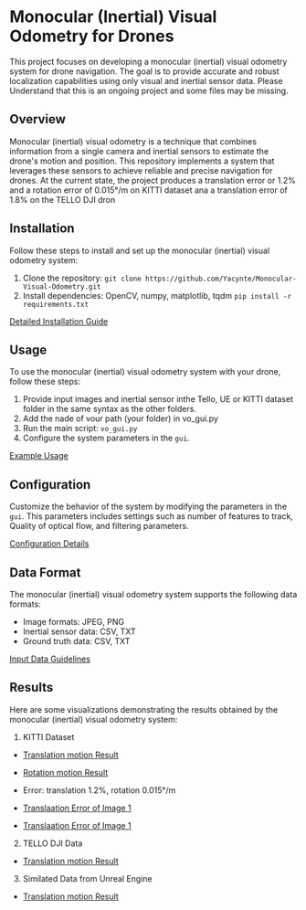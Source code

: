 # Monocular (Inertial) Visual Odometry for Drones

This project focuses on developing a monocular (inertial) visual odometry system for drone navigation. The goal is to provide accurate and robust localization capabilities using only visual and inertial sensor data. 
Please Understand that this is an ongoing project and some files may be missing.


## Overview

Monocular (inertial) visual odometry is a technique that combines information from a single camera and inertial sensors to estimate the drone's motion and position. This repository implements a system that leverages these sensors to achieve reliable and precise navigation for drones. At the current state, the project produces a translation error or 1.2% and a rotation error of 0.015°/m on KITTI dataset ana a translation error of 1.8% on the TELLO DJI dron


## Installation

Follow these steps to install and set up the monocular (inertial) visual odometry system:

1. Clone the repository: `git clone https://github.com/Yacynte/Monocular-Visual-Odometry.git`
2. Install dependencies: OpenCV, numpy, matplotlib, tqdm `pip install -r requirements.txt`


[Detailed Installation Guide](./docs/installation.md)


## Usage

To use the monocular (inertial) visual odometry system with your drone, follow these steps:

1. Provide input images and inertial sensor inthe Tello, UE or KITTI dataset folder in the same syntax as the other folders.
2. Add the nade of vour path (your folder) in vo_gui.py
3. Run the main script: `vo_gui.py`
4. Configure the system parameters in the `gui`.

[Example Usage](./docs/usage.md)


## Configuration

Customize the behavior of the system by modifying the parameters in the `gui`. This parameters includes settings such as number of features to track, Quality of optical flow, and filtering parameters.

[Configuration Details](./docs/configuration.md)


## Data Format

The monocular (inertial) visual odometry system supports the following data formats:

- Image formats: JPEG, PNG
- Inertial sensor data: CSV, TXT
- Ground truth data: CSV, TXT

[Input Data Guidelines](./docs/data_format.md)


## Results

Here are some visualizations demonstrating the results obtained by the monocular (inertial) visual odometry system:

1. KITTI Dataset
- [Translation motion Result](./results/kitti_curve.png)

- [Rotation motion Result](./results/kitti_rotation1.png)

- Error: translation 1.2%, rotation 0.015°/m
- [Translaation Error of Image 1](./results/kitti_error_model.png)

- [Translaation Error of Image 1](./results/kitti_rotation_err.png)

2. TELLO DJI Data
- [Translation motion Result](./results/tello_line.png)

3. Similated Data from Unreal Engine
- [Translation motion Result](./results/ue_square1.png)


